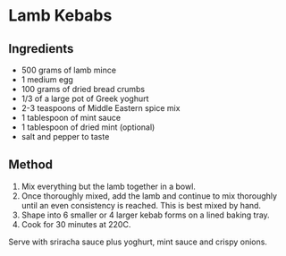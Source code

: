 # Lamb Kebabs

## Ingredients

* 500 grams of lamb mince
* 1 medium egg
* 100 grams of dried bread crumbs
* 1/3 of a large pot of Greek yoghurt
* 2-3 teaspoons of Middle Eastern spice mix
* 1 tablespoon of mint sauce
* 1 tablespoon of dried mint (optional)
* salt and pepper to taste

## Method

1. Mix everything but the lamb together in a bowl.
2. Once thoroughly mixed, add the lamb and continue to mix thoroughly until an even consistency is reached. This is best mixed by hand.
3. Shape into 6 smaller or 4 larger kebab forms on a lined baking tray.
4. Cook for 30 minutes at 220C.

Serve with sriracha sauce plus yoghurt, mint sauce and crispy onions.
